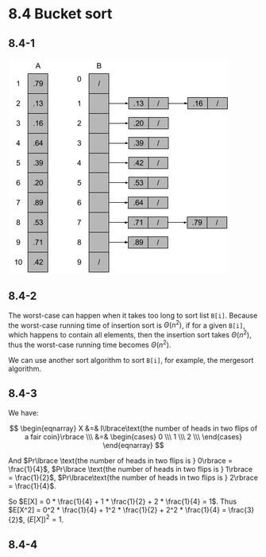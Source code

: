 # 8.4 Bucket sort
## 8.4-1
![Alt text](./8.4-1.png)

## 8.4-2
The worst-case can happen when it takes too long to sort list `B[i]`. Because the worst-case running time of insertion sort is $\Theta(n^2)$, if for a given `B[i]`, which happens to contain all elements, then the insertion sort takes $\Theta(n^2)$, thus the worst-case running time becomes $\Theta(n^2)$.

We can use another sort algorithm to sort `B[i]`, for example, the mergesort algorithm.

## 8.4-3
We have:

$$
\begin{eqnarray}
X &=& I\lbrace\text{the number of heads in two flips of a fair coin}\rbrace \\\
&=& \begin{cases}
      0 \\\
      1 \\\
      2 \\\
    \end{cases}
\end{eqnarray}
$$

And $Pr\lbrace \text{the number of heads in two flips is } 0\rbrace = \frac{1}{4}$, $Pr\lbrace \text{the number of heads in two flips is } 1\rbrace = \frac{1}{2}$, $Pr\lbrace\text{the number of heads in two flips is } 2\rbrace = \frac{1}{4}$.

So $E[X] = 0 * \frac{1}{4} + 1 * \frac{1}{2} + 2 * \frac{1}{4} = 1$. Thus $E[X^2] = 0^2 * \frac{1}{4} + 1^2 * \frac{1}{2} + 2^2 * \frac{1}{4} = \frac{3}{2}$, $(E[X])^2 = 1$.

## 8.4-4
